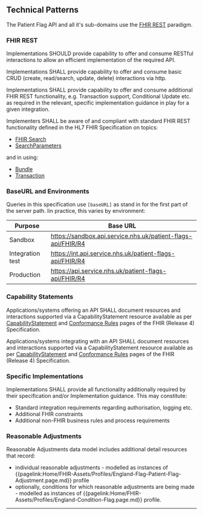 ## Technical Patterns

The Patient Flag API and all it's sub-domains use the [FHIR REST](http://hl7.org/fhir/r4/http.html) paradigm.

### FHIR REST

Implementations SHOULD provide capability to offer and consume RESTful interactions to allow an efficient implementation of the required API.

Implementations SHALL provide capability to offer and consume basic CRUD (create, read/search, update, delete) interactions via http.

Implementations SHALL provide capability to offer and consume additional FHIR REST functionality, e.g. Transaction support, Conditional Update etc. as required in the relevant, specific implementation guidance in play for a given integration.

Implementers SHALL be aware of and compliant with standard FHIR REST functionality defined in the HL7 FHIR Specification on topics:

* [FHIR Search](http://www.hl7.org/fhir/R4/search.html)
* [SearchParameters](https://www.hl7.org/fhir/R4/searchparameter.html)

and in using:

* [Bundle](https://hl7.org/fhir/r4/bundle.html)  
* [Transaction](https://hl7.org/fhir/r4/http.html#transaction)  



### BaseURL and Environments

Queries in this specification use ```[baseURL]``` as stand in for the first part of the server path. Iin practice, this varies by environment:

| Purpose | Base URL |
|-|-|
| Sandbox | https://sandbox.api.service.nhs.uk/patient-flags-api/FHIR/R4 |
| Integration test | https://int.api.service.nhs.uk/patient-flags-api/FHIR/R4 |
| Production | https://api.service.nhs.uk/patient-flags-api/FHIR/R4 |


### Capability Statements

Applications/systems offering an API SHALL document resources and interactions supported via a CapabilityStatement resource available as per [CapabilityStatement](http://hl7.org/fhir/r4/capabilitystatement.html) and [Conformance Rules](http://hl7.org/fhir/r4/conformance-rules.html) pages of the FHIR (Release 4) Specification.

Applications/systems integrating with an API SHALL document resources and interactions supported via a CapabilityStatement resource available as per [CapabilityStatement](http://hl7.org/fhir/r4/capabilitystatement.html) and [Conformance Rules](http://hl7.org/fhir/r4/conformance-rules.html) pages of the FHIR (Release 4) Specification.

### Specific Implementations

Implementations SHALL provide all functionality additionally required by their specification and/or Implementation guidance.
This may constitute:

* Standard integration requirements regarding authorisation, logging etc.
* Additional FHIR constraints
* Additional non-FHIR business rules and process requirements


### Reasonable Adjustments

Reasonable Adjustments data model includes additional detail resources that record:

  * individual reasonable adjustments - modelled as instances of 
  {{pagelink:Home/FHIR-Assets/Profiles/England-Flag-Patient-Flag-Adjustment.page.md}} profile
  * optionally, conditions for which reasonable adjustments are being made - modelled as instances of {{pagelink:Home/FHIR-Assets/Profiles/England-Condition-Flag.page.md}} profile.

---

